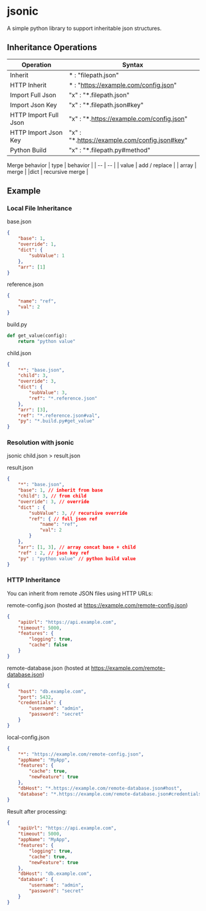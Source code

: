 # jsonic
A simple python library to support inheritable json structures.

## Inheritance Operations

| Operation | Syntax |
| -- | -- |
| Inherit | * : "filepath.json" |
| HTTP Inherit | * : "https://example.com/config.json" |
| Import Full Json | "x" : "*.filepath.json" |
| Import Json Key | "x" : "*.filepath.json#key" |
| HTTP Import Full Json | "x" : "*.https://example.com/config.json" |
| HTTP Import Json Key | "x" : "*.https://example.com/config.json#key" |
| Python Build | "x" : "*.filepath.py#method" |

Merge behavior
| type | behavior |
| -- | -- |
| value | add / replace |
| array | merge |
|dict | recursive merge |

## Example

### Local File Inheritance

base.json
```json
{
	"base": 1,
	"override": 1,
	"dict": {
		"subValue": 1
	},
	"arr": [1]
}
```

reference.json
```json
{
	"name": "ref",
	"val": 2
}
```

build.py
```python
def get_value(config):
	return "python value"
```

child.json
```json
{
	"*": "base.json",
	"child": 3,
	"override": 3,
	"dict": {
		"subValue": 3,
		"ref": "*.reference.json"
	},
	"arr": [3],
	"ref": "*.reference.json#val",
	"py": "*.build.py#get_value"
}
```

### Resolution with jsonic

jsonic child.json > result.json

result.json
```json
{
	"*": "base.json",
	"base": 1, // inherit from base
	"child": 3, // from child
	"override": 3, // override
	"dict" : {
		"subValue": 3, // recursive override
		"ref": { // full json ref
			"name": "ref",
			"val": 2
		}
	},
	"arr": [1, 3], // array concat base + child
	"ref" : 2, // json key ref
	"py" : "python value" // python build value
}
```

### HTTP Inheritance

You can inherit from remote JSON files using HTTP URLs:

remote-config.json (hosted at https://example.com/remote-config.json)
```json
{
	"apiUrl": "https://api.example.com",
	"timeout": 5000,
	"features": {
		"logging": true,
		"cache": false
	}
}
```

remote-database.json (hosted at https://example.com/remote-database.json)
```json
{
	"host": "db.example.com",
	"port": 5432,
	"credentials": {
		"username": "admin",
		"password": "secret"
	}
}
```

local-config.json
```json
{
	"*": "https://example.com/remote-config.json",
	"appName": "MyApp",
	"features": {
		"cache": true,
		"newFeature": true
	},
	"dbHost": "*.https://example.com/remote-database.json#host",
	"database": "*.https://example.com/remote-database.json#credentials"
}
```

Result after processing:
```json
{
	"apiUrl": "https://api.example.com",
	"timeout": 5000,
	"appName": "MyApp",
	"features": {
		"logging": true,
		"cache": true,
		"newFeature": true
	},
	"dbHost": "db.example.com",
	"database": {
		"username": "admin",
		"password": "secret"
	}
}
```
